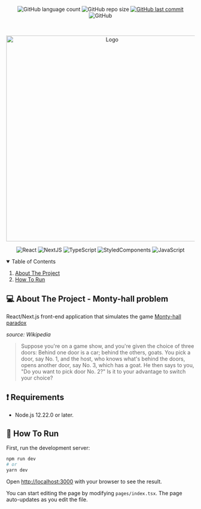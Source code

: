 <p align="center">
  <img alt="GitHub language count" src="https://img.shields.io/github/languages/count/GabrielBueno200/monty-hall">

  <img alt="GitHub repo size" src="https://img.shields.io/github/repo-size/GabrielBueno200/monty-hall">
  
  <a href="https://github.com/GabrielBueno200/monty-hall">
    <img alt="GitHub last commit" src="https://img.shields.io/github/last-commit/GabrielBueno200/monty-hall">
  </a>
  
   <img alt="GitHub" src="https://img.shields.io/github/license/GabrielBueno200/monty-hall">
</p>

<!-- PROJECT LOGO -->
<br />
<p align="center">
  <a href="#">
    <img src="https://i.ytimg.com/vi/DlphpbxNTLw/maxresdefault.jpg" alt="Logo" width="550">
  </a>
</p>

<p align="center">
  <img alt="React" src="https://img.shields.io/badge/React-20232A?style=for-the-badge&logo=react&logoColor=61DAFB"/>
  <img alt="NextJS" src="https://img.shields.io/badge/next.js-000000?style=for-the-badge&logo=nextdotjs&logoColor=white"/>
  <img alt="TypeScript" src="https://img.shields.io/badge/Typescript-blue?style=for-the-badge&logo=typescript&logoColor=white"/>
  <img alt="StyledComponents" src="https://img.shields.io/badge/styled--components-DB7093?style=for-the-badge&logo=styled-components&logoColor=white"/>
  <img alt="JavaScript" src="https://img.shields.io/badge/JavaScript-yellow?style=for-the-badge&logo=javascript&logoColor=white"/>
</p>



<!-- TABLE OF CONTENTS -->
<details open="open">
  <summary>Table of Contents</summary>
  <ol>
    <li>
      <a href="#-about-the-project">About The Project</a>
    </li>
    <li>
      <a href="#-how-to-run">How To Run</a>
    </li>
  </ol>
</details>


<!-- ABOUT THE PROJECT -->
## 💻 About The Project - Monty-hall problem
React/Next.js front-end application that simulates the game [Monty-hall paradox](https://en.wikipedia.org/wiki/Monty_Hall_problem)

*source: Wikipedia*
> Suppose you're on a game show, and you're given the choice of three doors: Behind one door is a car; behind the others, goats. You pick a door, say No. 1, and the host, who knows what's behind the doors, opens another door, say No. 3, which has a goat. He then says to you, "Do you want to pick door No. 2?" Is it to your advantage to switch your choice?
> 
## ❗ Requirements
* Node.js 12.22.0 or later.


<!-- HOW TO RUN -->
## 🚀 How To Run

First, run the development server:

```bash
npm run dev
# or
yarn dev
```

Open [http://localhost:3000](http://localhost:3000) with your browser to see the result.

You can start editing the page by modifying `pages/index.tsx`. The page auto-updates as you edit the file.
